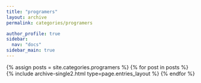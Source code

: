 ```yaml
---
title: "programers"
layout: archive
permalink: categories/programers

author_profile: true
sidebar:
  nav: "docs"
sidebar_main: true
---
```


{% assign posts = site.categories.programers %}
{% for post in posts %}
  {% include archive-single2.html type=page.entries_layout %}
{% endfor %}